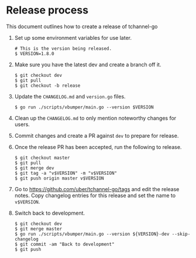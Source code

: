 Release process
===============

This document outlines how to create a release of tchannel-go

1.  Set up some environment variables for use later.

    ```
    # This is the version being released.
    $ VERSION=1.8.0
    ```

2.  Make sure you have the latest dev and create a branch off it.

    ```
    $ git checkout dev
    $ git pull
    $ git checkout -b release
    ```

3.  Update the `CHANGELOG.md` and `version.go` files.

    ```
    $ go run ./scripts/vbumper/main.go --version $VERSION
    ```

4.  Clean up the `CHANGELOG.md` to only mention noteworthy changes for users.

5.  Commit changes and create a PR against `dev` to prepare for release.

6.  Once the release PR has been accepted, run the following to release.

    ```
    $ git checkout master
    $ git pull
    $ git merge dev
    $ git tag -a "v$VERSION" -m "v$VERSION"
    $ git push origin master v$VERSION
    ```

7.  Go to <https://github.com/uber/tchannel-go/tags> and edit the release notes.
    Copy changelog entries for this release and set the name to `v$VERSION`.

8.  Switch back to development.

    ```
    $ git checkout dev
    $ git merge master
    $ go run ./scripts/vbumper/main.go --version ${VERSION}-dev --skip-changelog
    $ git commit -am "Back to development"
    $ git push
    ```
